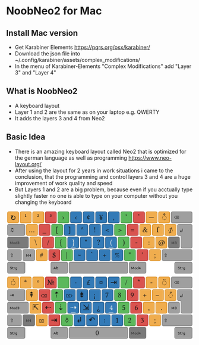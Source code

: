 # NoobNeo2 for Mac

## Install Mac version
- Get Karabiner Elements https://pqrs.org/osx/karabiner/
- Download the json file into ~/.config/karabiner/assets/complex_modifications/
- In the menu of Karabiner-Elements "Complex Modifications" add "Layer 3" and "Layer 4"

## What is NoobNeo2
- A keyboard layout
- Layer 1 and 2 are the same as on your laptop e.g. QWERTY
- It adds the layers 3 and 4 from Neo2

## Basic Idea
- There is an amazing keyboard layout called Neo2 that is optimized for the german language as well as programming https://www.neo-layout.org/
- After using the layout for 2 years in work situations i came to the conclusion, that the programming and control layers 3 and 4 are a huge improvement of work quality and speed
- But Layers 1 and 2 are a big problem, because even if you acctually type slightly faster no one is able to type on your computer without you changing the keyboard

![3. Layer](https://github.com/xlaech/NoobNeo2_Mac/blob/master/Layer3.png "3. Layer")
![4. Layer](https://github.com/xlaech/NoobNeo2_Mac/blob/master/Layer4.png "4. Layer")
